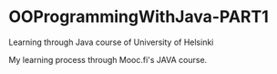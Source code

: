 # OOProgrammingWithJava-PART1
Learning through Java course of University of Helsinki

My learning process through Mooc.fi's JAVA course.
